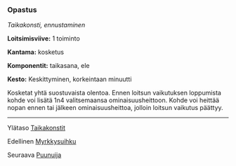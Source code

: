 ### Opastus

*Taikakonsti, ennustaminen*

**Loitsimisviive:** 1 toiminto

**Kantama:** kosketus

**Komponentit:** taikasana, ele

**Kesto:** Keskittyminen, korkeintaan minuutti

Kosketat yhtä suostuvaista olentoa. Ennen loitsun vaikutuksen loppumista kohde voi lisätä 1n4 valitsemaansa ominaisuusheittoon. Kohde voi heittää nopan ennen tai jälkeen ominaisuusheittoa, jolloin loitsun vaikutus päättyy.

----

Ylätaso [Taikakonstit](0_piirin_taikakonstit)

Edellinen [Myrkkysuihku](Myrkkysuihku)

Seuraava [Puunuija](Puunuija)